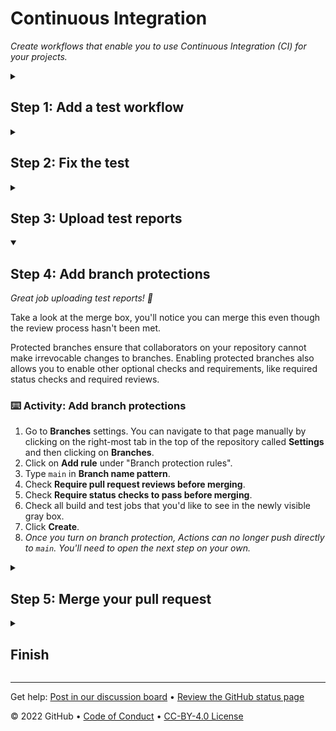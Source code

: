 <!--
  <<< Author notes: Header of the course >>>
  Include a 1280×640 image, course title in sentence case, and a concise description in emphasis.
  In your repository settings: enable template repository, add your 1280×640 social image, auto delete head branches.
  Add your open source license, GitHub uses Creative Commons Attribution 4.0 International.
-->

# Continuous Integration

_Create workflows that enable you to use Continuous Integration (CI) for your projects._

<!--
  <<< Author notes: Start of the course >>>
  Include start button, a note about Actions minutes,
  and tell the learner why they should take the course.
  Each step should be wrapped in <details>/<summary>, with an `id` set.
  The start <details> should have `open` as well.
  Do not use quotes on the <details> tag attributes.
-->

<!--step0

[Continuous integration](https://en.wikipedia.org/wiki/Continuous_integration) can help you stick to your team’s quality standards by running tests and reporting the results on GitHub. CI tools run builds and tests, triggered by commits. The results post back to GitHub in the pull request. The goal is fewer issues in `main` and faster feedback as you work.

- **Who is this for**: Developers, DevOps Engineers, new GitHub users, students, teams.
- **What you'll learn**: What continuous integration is, how to use GitHub Actions for CI, how to create a workflow that runs tests and produces test reports.
- **What you'll build**: We'll use [remark-lint](https://github.com/remarkjs/remark-lint) to check the consistency of Markdown files.
- **Prerequisites**: We assume you've completed [Hello GitHub Actions](https://github.com/skills/hello-github-actions) first.
- **How long**: This course is five steps long and takes less than two hours to complete.

## How to start this course

1. Above these instructions, right-click **Use this template** and open the link in a new tab.
   ![Use this template](https://user-images.githubusercontent.com/1221423/169618716-fb17528d-f332-4fc5-a11a-eaa23562665e.png)
2. In the new tab, follow the prompts to create a new repository.
   - For owner, choose your personal account or an organization to host the repository.
   - We recommend creating a public repository—private repositories will [use Actions minutes](https://docs.github.com/en/billing/managing-billing-for-github-actions/about-billing-for-github-actions).
   ![Create a new repository](https://user-images.githubusercontent.com/1221423/169618722-406dc508-add4-4074-83f0-c7a7ad87f6f3.png)
3. After your new repository is created, wait about 20 seconds, then refresh the page. Follow the step-by-step instructions in the new repository's README.

endstep0-->

<!--
  <<< Author notes: Step 1 >>>
  Choose 3-5 steps for your course.
  The first step is always the hardest, so pick something easy!
  Link to docs.github.com for further explanations.
  Encourage users to open new tabs for steps!
-->

<details id=1>
<summary><h2>Step 1: Add a test workflow</h2></summary>

_Welcome to "GitHub Actions: Continuous Integration"! :wave:_

**What is _continuous integration_?**: [Continuous integration](https://en.wikipedia.org/wiki/Continuous_integration) can help you stick to your team’s quality standards by running tests and reporting the results on GitHub. CI tools run builds and tests, triggered by commits. The results post back to GitHub in the pull request. The goal is fewer issues in `main` and faster feedback as you work.

![An illustration split in two. On the left: illustration of how GitHub Actions terms are encapsulated. At the highest level: workflows and event triggers. Inside of workflows: jobs and definition of the build environment. Inside jobs: steps. Inside steps: a call to an action. On the right: the sequence: workflows, job, step, action.](https://user-images.githubusercontent.com/6351798/88589835-f5ce0900-d016-11ea-8c8a-0e7d7907c713.png)

- **Workflow**: A workflow is a unit of automation from start to finish, including the definition of what triggers the automation, what environment or other aspects should be taken account during the automation, and what should happen as a result of the trigger.
- **Job**: A job is a section of the workflow, and is made up of one or more steps. In this section of our workflow, the template defines the steps that make up the `build` job.
- **Step**: A step represents one _effect_ of the automation. A step could be defined as a GitHub Action, or another unit, like printing something to the console.
- **Action**: An action is a piece of automation written in a way that is compatible with workflows. Actions can be written by GitHub, by the open source community, or you can write them yourself!

To learn more, check out "[Workflow syntax for GitHub Actions](https://docs.github.com/actions/using-workflows/workflow-syntax-for-github-actions)" in the GitHub Docs.

First, let's add a workflow to lint our Markdown files in this repository.

### :keyboard: Activity: Add a test workflow

1. Open a new browser tab, and work on the steps in your second tab while you read the instructions in this tab
1. Go to the **Actions tab**.
1. Click **New workflow**.
1. Search for "Simple workflow" and click **Configure**.
1. Name your workflow `ci.yml`.
1. Update the workflow to remove all steps other than the "checkout" step.
1. Add the following step to your workflow:
   ```yaml
   - name: Run markdown lint
     run: |
       npm install remark-cli remark-preset-lint-consistent
       npx remark . --use remark-preset-lint-consistent --frail
   ```
   > We expect this to create a error build. We'll fix this in the next step.
1. Click **Start commit**, and choose to make a new branch named `ci`.
1. Click **Propose a new file**.
1. Click **Create pull request**.
1. Wait about 20 seconds then refresh this page for the next step

</details>

<!--
  <<< Author notes: Step 2 >>>
  Start this step by acknowledging the previous step.
  Define terms and link to docs.github.com.
-->

<details id=2>
<summary><h2>Step 2: Fix the test</h2></summary>

_Great job adding the templated workflow! :tada:_

Adding that file to this branch is enough for GitHub Actions to begin running CI on your repository.

When a GitHub Actions workflow is running, you should see some checks in progress, like the screenshot below.

<img alt="checks in progress in a merge box" src=https://user-images.githubusercontent.com/16547949/66080348-ecc5f580-e533-11e9-909e-c213b08790eb.png width=400 />

You can follow along as GitHub Actions runs your job by going to the **Actions** tab or by clicking on "Details" in the merge box below.

When the tests finish, you'll see a red X :x: or a green check mark :heavy_check_mark: in the merge box. At that point, you'll have access to logs for the build job and its associated steps.

<!-- Note here: Learners -- yup, you found the error! Course maintainers -- leave the italics with * instead of _ for the error case. -->

_By looking at the logs, can you identify which tests failed?_ To find it, go to one of the failed builds and scrolling through the log. Look for a section that lists all the unit tests. We're looking for the name of the test with an "x".

<img alt="screenshot of a sample build log with the names of the tests blurred out" src=https://user-images.githubusercontent.com/16547949/65922013-e740a200-e3b1-11e9-8151-faf52c30201e.png width=400 />

If the checks don't appear or if the checks are stuck in progress, there's a few things you can do to try and trigger them:

- Refresh the page, it's possible the workflow ran and the page just hasn't been updated with that change.
- Try making a commit on this branch. Our workflow is triggered with a `push` event, and committing to this branch will result in a new `push`.
- Edit the workflow file on GitHub and ensure there are no red lines indicating a syntax problem.

### :keyboard: Activity: Fix the test

1. Update the code in the `ci` branch to get the test to pass. You need to look something like this:
   ```markdown
   _underscore_
   ```
1. **Commit changes**.
1. Wait about 20 seconds then refresh this page for the next step.

</details>

<!--
  <<< Author notes: Step 3 >>>
  Start this step by acknowledging the previous step.
  Define terms and link to docs.github.com.
-->

<details id=3>
<summary><h2>Step 3: Upload test reports</h2></summary>

_The workflow has finished running! :sparkles:_

So what do we do when we need the work product of one job in another? We can use the built-in [artifact storage](https://docs.github.com/en/actions/advanced-guides/storing-workflow-data-as-artifacts) to save artifacts created from one job to be used in another job within the same workflow.

To upload artifacts to the artifact storage, we can use an action built by GitHub: [`actions/upload-artifacts`](https://github.com/actions/upload-artifact).

### :keyboard: Activity: Upload test reports

1. Edit your workflow file.
1. Add a step to your `build` job that uses the `upload-artifacts` action.

   ```yaml
   build:
     runs-on: ubuntu-latest
     steps:
       - uses: actions/checkout@v2

       - name: Run markdown lint
         run: |
           npm install remark-cli remark-preset-lint-consistent
           npx remark . --use remark-preset-lint-consistent --frail

       - uses: actions/upload-artifact@main
         with:
           name: remark-lint-report
           path: public/
   ```

1. Commit your change to this branch.
1. Wait about 20 seconds then refresh this page for the next step.

Similar to the upload action to send artifacts to the storage, you can use another action built by GitHub to download these previously uploaded artifacts from the `build` job: [`actions/download-artifact`](https://github.com/actions/download-artifact). To save you time, we'll skip that step for this course.

</details>

<!--
  <<< Author notes: Step 4 >>>
  Start this step by acknowledging the previous step.
  Define terms and link to docs.github.com.
-->

<details id=4 open>
<summary><h2>Step 4: Add branch protections</h2></summary>

_Great job uploading test reports! :partying_face:_

Take a look at the merge box, you'll notice you can merge this even though the review process hasn't been met.

Protected branches ensure that collaborators on your repository cannot make irrevocable changes to branches. Enabling protected branches also allows you to enable other optional checks and requirements, like required status checks and required reviews.

### :keyboard: Activity: Add branch protections

1. Go to **Branches** settings. You can navigate to that page manually by clicking on the right-most tab in the top of the repository called **Settings** and then clicking on **Branches**.
1. Click on **Add rule** under "Branch protection rules".
1. Type `main` in **Branch name pattern**.
1. Check **Require pull request reviews before merging**.
1. Check **Require status checks to pass before merging**.
1. Check all build and test jobs that you'd like to see in the newly visible gray box.
1. Click **Create**.
1. _Once you turn on branch protection, Actions can no longer push directly to `main`. You'll need to open the next step on your own._

<!-- Wait about 20 seconds then refresh this page for the next step. -->

</details>

<!--
  <<< Author notes: Step 5 >>>
  Start this step by acknowledging the previous step.
  Define terms and link to docs.github.com.
-->

<details id=5>
<summary><h2>Step 5: Merge your pull request</h2></summary>

_Almost there! :heart:_

You can now [merge](https://docs.github.com/en/get-started/quickstart/github-glossary#merge) your pull request!

### :keyboard: Activity: Merge your pull request

1. Click **Merge pull request**.
1. Delete the branch `ci` (optional).
1. _Once you turn on branch protection, Actions can no longer push directly to `main`. You'll need to open the "finish" on your own._

<!-- Wait about 20 seconds then refresh this page for the next step. -->

</details>

<!--
  <<< Author notes: Finish >>>
  Review what we learned, ask for feedback, provide next steps.
-->

<details id=X>
<summary><h2>Finish</h2></summary>

_Congratulations friend, you've completed this course!_

<img src=https://octodex.github.com/images/Fintechtocat.png alt=celebrate width=300 align=right>

Here's a recap of all the tasks you've accomplished in your repository:

- We created an Actions workflow to lint our Markdown files.
- You caught an issue in a file and fixed the issue before it could make it to `main`.
- You learned how to use build artifacts for test reports.
- You enabled branch protections to require the workflow to pass before merging.

### What's next?

- Get more ideas of what you can do with [awesome actions](https://github.com/sdras/awesome-actions).
- We'd love to hear what you thought of this course [in our discussion board](https://github.com/skills/.github/discussions).
- [Take another GitHub Skills course](https://github.com/skills).
- [Read the GitHub Getting Started docs](https://docs.github.com/en/get-started).
- To find projects to contribute to, check out [GitHub Explore](https://github.com/explore).

</details>

<!--
  <<< Author notes: Footer >>>
  Add a link to get support, GitHub status page, code of conduct, license link.
-->

---

Get help: [Post in our discussion board](https://github.com/skills/.github/discussions) &bull; [Review the GitHub status page](https://www.githubstatus.com/)

&copy; 2022 GitHub &bull; [Code of Conduct](https://www.contributor-covenant.org/version/2/1/code_of_conduct/code_of_conduct.md) &bull; [CC-BY-4.0 License](https://creativecommons.org/licenses/by/4.0/legalcode)
